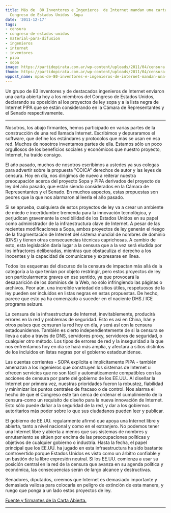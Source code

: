 ```yaml
---
title: Más de  80 Inventores e Ingenieros  de Internet mandan una carta abierta al
  Congreso de Estados Unidos -Sopa
date: '2011-12-17'
tags:
- censura
- congreso-de-estados-unidos
- material-para-difusion
- ingenieros
- internet
- inventores
- pipa
- sopa
image: https://partidopirata.com.ar/wp-content/uploads/2011/04/censura.jpg
thumb: https://partidopirata.com.ar/wp-content/uploads/2011/04/censura-150x150.jpg
wppost_name: mpas-de-80-inventores-e-ingenieros-de-internet-mandan-una-carta-abierta-al-congreso-de-estados-unidos-sopa
---
```


Un grupo de 83 inventores y de destacados ingenieros de Internet enviaron una carta abierta hoy a los miembros del Congreso de Estados Unidos, declarando su oposición al los proyectos de ley sopa y a la lista negra de Internet PIPA que se están considerando en la Cámara de Representantes y el Senado respectivamente.

* * *

Nosotros, los abajo firmantes, hemos participado en varias partes de la construcción de una red llamada Internet. Escribimos y depuraramos el software, que define los estándares y protocolos que más se usan en esa red. Muchos de nosotros inventamos partes de ella. Estamos sólo un poco orgullosos de los beneficios sociales y económicos que nuestro proyecto, Internet, ha traído consigo.

El año pasado, muchos de nosotros escribimos a ustedes ya sus colegas para advertir sobre la propuesta "COICA" derechos de autor y las leyes de censura. Hoy en día, nos dirigimos de nuevo a reiterar nuestra preocupación acerca del proyecto Sopa y PIPA derivados del proyecto de ley del año pasado, que están siendo considerados en la Cámara de Representantes y el Senado. En muchos aspectos, estas propuestas son peores que la que nos alarmaron al leerla el año pasado.

Si se aprueba, cualquiera de estos proyectos de ley va a crear un ambiente de miedo e incertidumbre tremenda para la innovación tecnológica, y perjudican gravemente la credibilidad de los Estados Unidos en su papel como administrador de la infraestructura clave de Internet. A pesar de las recientes modificaciones a Sopa, ambos proyectos de ley generán el riesgo de la fragmentación de Internet del sistema mundial de nombres de dominio (DNS) y tienen otras consecuencias técnicas caprichosas. A cambio de esto, esta legislación daría lugar a la censura que a la vez será eludida por los infractores deliberadas, mientras que obstaculiza el derecho a los inocentes y la capacidad de comunicarse y expresarse en línea.

Todos los esquemas del discurso de la censura de impactan más allá de la categoría a la que tenían por objeto restringir, pero estos proyectos de ley son particularmente graves en ese sentido, ya que provocará la desaparición de los dominios de la Web, no sólo infringiendo las páginas o archivos. Peor aún, una increíble variedad de sitios útiles, respetuosos de la ley pueden ser incluidos en listas negras en estas propuestas. De hecho, parece que esto ya ha comenzado a suceder en el naciente DHS / ICE programa seizure.

La censura de la infraestructura de Internet, inevitablemente, producirá errores en la red y problemas de seguridad. Esto es así en China, Irán y otros países que censuran la red hoy en día, y será así con la censura estadounidense. También es cierto independientemente de si la censura se lleva a cabo a través de DNS, servidores proxy, servidores de seguridad, o cualquier otro método. Los tipos de errores de red y la inseguridad a la que nos enfrentamos hoy en día se hará más amplia, y afectará a sitios distintos de los incluidos en listas negras por el gobierno estadounidense.

Las cuentas corrientes - SOPA explícita e implícitamente PIPA - también amenazan a los ingenieros que construyen los sistemas de Internet u ofrecen servicios que no son fácil y automáticamente compatibles con las acciones de censura por parte del gobierno de los EE.UU.. Al diseñar la Internet por primera vez, nuestras prioridades fueron la robustez, fiabilidad y minimizar los puntos centrales de fracaso o de control. Nos alarma el hecho de que el Congreso este tan cerca de ordenar el cumplimiento de la censura-como un requisito de diseño para la nueva innovación de Internet. Esto sólo puede dañar a la seguridad de la red, y dar a los gobiernos autoritarios más poder sobre lo que sus ciudadanos pueden leer y publicar.

El gobierno de EE.UU. regularmente afirmó que apoya una Internet libre y abierta, tanto a nivel nacional y como en el extranjero. No podemos tener una Internet libre y abierta a menos que sus sistemas de nombres y enrutamiento se sitúen por encima de las preocupaciones políticas y objetivos de cualquier gobierno o industria. Hasta la fecha, el papel principal que los EE.UU. ha jugado en esta infraestructura ha sido bastante controvertido porque Estados Unidos es visto como un árbitro confiable y un bastión de la libre expresión neutral. Si los EE.UU. comienza a usar su posición central en la red de la censura que avanza en su agenda política y económica, las consecuencias serán de largo alcance y destructivas.

Senadores, diputados, creemos que Internet es demasiado importante y demasiada valiosa para colocarla en peligro de extinción de esta manera, y ruego que ponga a un lado estos proyectos de ley.

<a href="http://www.circleid.com/posts/20111215_over_80_internet_inventors_engineers_send_open_letter_to_congress/" target="_blank">Fuente y firmantes de la Carta Abierta.</a>

<hr />
